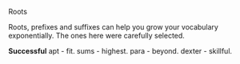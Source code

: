
Roots

Roots, prefixes and suffixes can help you grow your vocabulary exponentially. The ones here were carefully selected. 

**Successful**
apt - fit.
sums - highest.
para - beyond.
dexter - skillful.
